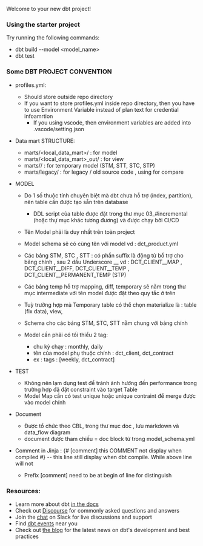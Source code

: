 Welcome to your new dbt project!


### Using the starter project

Try running the following commands:
- dbt build --model <model_name>
- dbt test

### Some DBT PROJECT CONVENTION
- profiles.yml:
    - Should store outside repo directory 
    - If you want to store profiles.yml inside repo directory, then you have to use Environment Variable instead of plan text for credential infoamrtion 
        - If you using vscode, then environment variables are added into .vscode/setting.json 

- Data mart STRUCTURE: 
    - marts/<local_data_mart>/      : for model 
    - marts/<local_data_mart>_out/  : for view 
    - marts/<intermediate>/         : for temporary model (STM, STT, STC, STP)
    - marts/legacy/                 : for legacy / old source code , using for compare

- MODEL 
    - Do 1 số thuộc tính chuyên biệt mà dbt chưa hỗ trợ (index, partition), nên table cần được tạo sẵn trên database 
        - DDL script của table được đặt trong thư mục 03_#incremental (hoặc thự mục khác tương đương) và được chạy bởi CI/CD

    - Tên Model phải là duy nhất trên toàn project 

    - Model schema sẽ có cùng tên với model vd : dct_product.yml

    - Các bảng STM, STC , STT       : có phần suffix là động từ bổ trợ cho bảng chính , sau 2 dấu Underscore __ 
        vd : DCT_CLIENT__MAP , DCT_CLIENT__DIFF, DCT_CLIENT__TEMP , DCT_CLIENT__PERMANENT_TEMP (STP) 
    
    - Các bảng temp hỗ trợ mapping, diff, temporary sẽ nằm trong thư mục intermediate với tên model được đặt theo quy tắc ở trên 

    - Tuỳ trường hợp mà Temporary table có thể chọn materialize là : table (fix data), view, 

    - Schema cho các bảng STM, STC, STT nằm chung với bảng chính 

    - Model cần phải có tối thiểu 2 tag: 
        - chu kỳ chạy : monthly, daily 
        - tên của model phụ thuộc chính : dct_client, dct_contract 
        - ex : tags : [weekly, dct_contract]

- TEST 
    - Không nên lạm dụng test để tránh ảnh hưởng đến performance trong trường hợp đã đặt constraint vào target Table 
    - Model Map cần có test unique hoặc unique contraint để merge được vào model chính 

- Document 
    - Được tổ chức theo CBL, trong thư mục doc , lưu markdown và data_flow diagram
    - document được tham chiếu = doc block từ trong model_schema.yml

- Comment in Jinja :
    {# [comment] this COMMENT not display when compiled #}
    -- this line still display when dbt compile. While above line will not 

    - Prefix [comment] need to be at begin of line for distinguish

### Resources:
- Learn more about dbt [in the docs](https://docs.getdbt.com/docs/introduction)
- Check out [Discourse](https://discourse.getdbt.com/) for commonly asked questions and answers
- Join the [chat](https://community.getdbt.com/) on Slack for live discussions and support
- Find [dbt events](https://events.getdbt.com) near you
- Check out [the blog](https://blog.getdbt.com/) for the latest news on dbt's development and best practices
